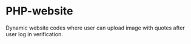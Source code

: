 # PHP-website
Dynamic website codes where user can upload image with quotes after user log in verification.
